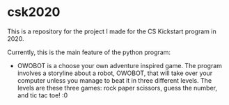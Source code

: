 # csk2020

This is a repository for the project I made for the CS Kickstart program in 2020. 

Currently, this is the main feature of the python program:
* OWOBOT is a choose your own adventure inspired game. The program involves a storyline about a robot, OWOBOT, that will take over your computer unless you manage to beat it in three different levels. 
The levels are these three games: rock paper scissors, guess the number, and tic tac toe! :0 
